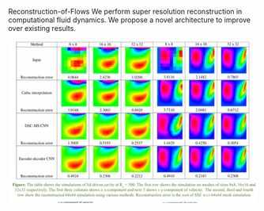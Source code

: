 Reconstruction-of-Flows
We perform super resolution reconstruction in computational fluid dynamics. We propose a novel architecture to improve over existing results.

![alt text](https://github.com/harsha070/Reconstruction-of-Flows/blob/master/image.png)
